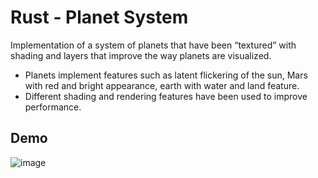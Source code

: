 # Rust - Planet System
Implementation of a system of planets that have been “textured” with shading and layers that improve the way planets are visualized.

- Planets implement features such as latent flickering of the sun, Mars with red and bright appearance, earth with water and land feature.
- Different shading and rendering features have been used to improve performance.

## Demo

![image](https://github.com/user-attachments/assets/0779f04b-0e3f-4141-ba2e-e1853694bd67)
